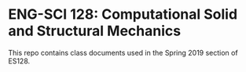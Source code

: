 # ENG-SCI 128: Computational Solid and Structural Mechanics

This repo contains class documents used in the Spring 2019 section of ES128. 
